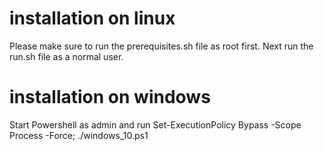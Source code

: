 # installation on linux

Please make sure to run the prerequisites.sh file as root first.
Next run the run.sh file as a normal user.

# installation on windows

Start Powershell as admin and run
  Set-ExecutionPolicy Bypass -Scope Process -Force;
  ./windows_10.ps1
  